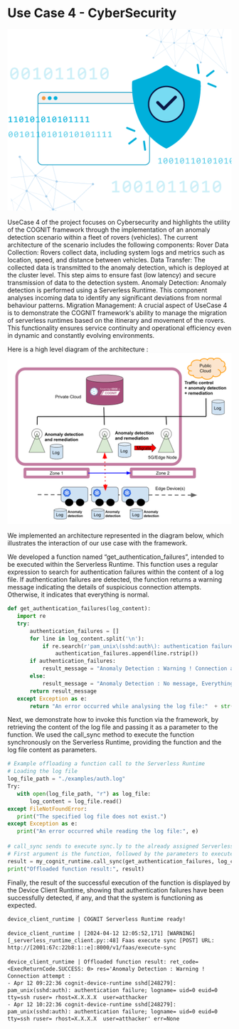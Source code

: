 # Use Case 4 - CyberSecurity

![Use Case 4 - CyberSecurity](img/uclogo.png)

UseCase 4 of the project focuses on Cybersecurity and highlights the utility of the COGNIT framework through the implementation of an anomaly detection scenario within a fleet of rovers (vehicles). The current architecture of the scenario includes the following components:
Rover Data Collection: Rovers collect data, including system logs and metrics such as location, speed, and distance between vehicles.
Data Transfer: The collected data is transmitted to the anomaly detection, which is deployed at the cluster level. This step aims to ensure fast (low latency) and secure transmission of data to the detection system.
Anomaly Detection: Anomaly detection is performed using a Serverless Runtime. This component analyses incoming data to identify any significant deviations from normal behaviour patterns.
Migration Management: A crucial aspect of UseCase 4 is to demonstrate the COGNIT framework's ability to manage the migration of serverless runtimes based on the itinerary and movement of the rovers. This functionality ensures service continuity and operational efficiency even in dynamic and constantly evolving environments.

Here is a high level diagram of the architecture :    
![Use Case 4 - CyberSecurity](img/uc_hl_archi.png)

We implemented an architecture represented in the diagram below, which illustrates the interaction of our use case with the framework.


We developed a function named “get_authentication_failures”, intended to be executed within the Serverless Runtime. This function uses a regular expression to search for authentication failures within the content of a log file. If authentication failures are detected, the function returns a warning message indicating the details of suspicious connection attempts. Otherwise, it indicates that everything is normal.

```python
def get_authentication_failures(log_content):
   import re
   try:
       authentication_failures = []
       for line in log_content.split('\n'):
           if re.search(r'pam_unix\(sshd:auth\): authentication failure', line):
               authentication_failures.append(line.rstrip()) 
       if authentication_failures:
           result_message = "Anomaly Detection : Warning ! Connection attempt : \n" + "\n".join(authentication_failures)
       else:
           result_message = "Anomaly Detection : No message, Everything is fine"
       return result_message
   except Exception as e:
       return "An error occurred while analysing the log file:"  + str(e)
```

Next, we demonstrate how to invoke this function via the framework, by retrieving the content of the log file and passing it as a parameter to the function. We used the call_sync method to execute the function synchronously on the Serverless Runtime, providing the function and the log file content as parameters.

```python
# Example offloading a function call to the Serverless Runtime
# Loading the log file
log_file_path = "./examples/auth.log"
Try:
   with open(log_file_path, "r") as log_file:
       log_content = log_file.read()
except FileNotFoundError:
   print("The specified log file does not exist.")
except Exception as e:
   print("An error occurred while reading the log file:", e)

# call_sync sends to execute sync.ly to the already assigned Serverless Runtime.
# First argument is the function, followed by the parameters to execute it.
result = my_cognit_runtime.call_sync(get_authentication_failures, log_content)
print("Offloaded function result:", result)
```
Finally, the result of the successful execution of the function is displayed by the Device Client Runtime, showing that authentication failures have been successfully detected, if any, and that the system is functioning as expected.
```shell
device_client_runtime | COGNIT Serverless Runtime ready!

device_client_runtime | [2024-04-12 12:05:52,171] [WARNING] [_serverless_runtime_client.py::48] Faas execute sync [POST] URL: http://[2001:67c:22b8:1::e]:8000/v1/faas/execute-sync

device_client_runtime | Offloaded function result: ret_code=<ExecReturnCode.SUCCESS: 0> res='Anomaly Detection : Warning ! Connection attempt : 
- Apr 12 09:22:36 cognit-device-runtime sshd[248279]: pam_unix(sshd:auth): authentication failure; logname= uid=0 euid=0 tty=ssh ruser= rhost=X.X.X.X  user=atthacker
- Apr 12 10:22:36 cognit-device-runtime sshd[248279]: pam_unix(sshd:auth): authentication failure; logname= uid=0 euid=0 tty=ssh ruser= rhost=X.X.X.X  user=atthacker' err=None
```